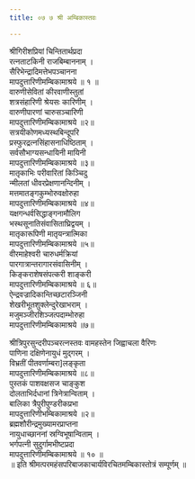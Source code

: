 ```yaml
---
title: ०७ ७ श्री अम्बिकास्तवः

---
```


 श्रीगिरीशप्रियां चिन्तितार्थप्रदा  
रत्नताटकिनी राजबिम्बाननाम् ।  
सैरिभेन्द्रादिमत्तेभपञ्चानना  
मापदुत्तारिणीमम्बिकामाश्रये ॥ १ ॥  
वारुणीसेवितां कीरवाणीस्तुतां  
शत्रसंहारिणी श्रेयसः कारिणीम् ।  
वारुणीपारणां चारुसञ्चारिणी  
मापदुत्तारिणीमम्बिकामाश्रये ॥२॥  
सत्रयीकोणमध्यस्थबिन्दूपरि  
प्रस्फुरद्रत्नसिंहासनाधिष्ठिताम् ।  
सर्वसौभाग्यसन्धायिनी मायिनी  
मापदुत्तारिणीमम्बिकामाश्रये ॥३॥  
मातृकाभिः परीवारितां किञ्चिदु  
न्मीलतां धीवरप्रेक्षणानन्दिनीम् ।  
मत्तमातङ्गकुम्भोरुवक्षोरुहा  
मापदुत्तारिणीमम्बिकामाश्रये ॥४॥  
यक्षगन्धर्वसिद्धाङ्गनामौलिग  
भस्थसूनातिसंवासिताघ्रिद्वयम् ।  
मातृकारूपिणी मातृयन्त्रात्मिका  
मापदुत्तारिणीमम्बिकामाश्रये ॥५॥  
वीरमाहेश्वरी चारुधर्मक्रियां  
पारगात्रान्तरागारसंवासिनीम् ।  
किङ्कराशेषसंपत्करी शाङ्करी  
मापदुत्तारिणीमम्बिकामाश्रये ॥ ६॥  
ऐन्द्रवज्रादिकान्तिच्छटारञ्जिनी  
शेखरीभूतशुक्लेन्दुरेखाभराम् ।  
मजुमञ्जीरशिञ्जत्पदाम्भोरुहा  
मापदुत्तारिणीमम्बिकामाश्रये ॥७॥  

श्रीत्रिपुरसुन्दरीपञ्चरत्नस्तवः वामहस्तेन जिह्वाचला वैरिणः  
पाणिना दक्षिणेनायुधं मुद्गरम् ।  
विभ्रतीं पीतवर्णाम्बरा]लङ्कृता  
मापदुत्तारिणीमम्बिकामाश्रये ॥८॥  
पुस्तकं पाशवक्षसज चाङ्कुश  
दोलताभिर्दधानां त्रिनेत्रान्विताम् ।  
बालिका त्रैपुरीपुण्डरीकप्रभा  
मापदुत्तारिणीभम्बिकामाश्रये ॥२॥  
ब्रह्मशौरीन्द्रमुख्यामरप्राप्तना  
नायुधाच्छाननां स्रग्विभूषान्विताम् ।  
भर्गपत्नी सुदुर्गामभीष्टप्रदा  
मापदुत्तारिणीमम्बिकामाश्रये ॥ १० ॥  
॥ इति श्रीमत्परमहंसपरिबाजकाचार्यविरचितमम्बिकास्तोत्रं सम्पूर्णम् ॥  